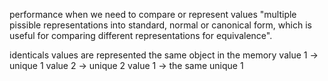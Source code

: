 performance when we need to compare or represent values "multiple pissible representations into standard, normal or canonical form, which is useful for comparing different representations for equivalence".

identicals values are represented the same object in the memory
value 1 -> unique 1
value 2 -> unique 2
value 1 -> the same unique 1

